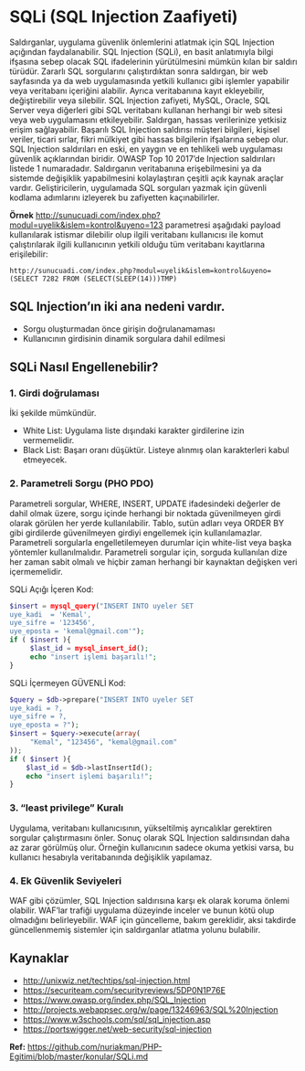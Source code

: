 ﻿# SQLi (SQL Injection Zaafiyeti)

Saldırganlar, uygulama güvenlik önlemlerini atlatmak için SQL Injection açığından faydalanabilir. SQL Injection (SQLi), en basit anlatımıyla bilgi ifşasına sebep olacak SQL ifadelerinin yürütülmesini mümkün kılan bir saldırı türüdür. Zararlı SQL sorgularını çalıştırdıktan sonra saldırgan, bir web sayfasında ya da web uygulamasında yetkili kullanıcı gibi işlemler yapabilir veya veritabanı içeriğini alabilir. Ayrıca veritabanına kayıt ekleyebilir, değiştirebilir veya silebilir. SQL Injection zafiyeti, MySQL, Oracle, SQL Server veya diğerleri gibi SQL veritabanı kullanan herhangi bir web sitesi veya web uygulamasını etkileyebilir. Saldırgan, hassas verilerinize yetkisiz erişim sağlayabilir. Başarılı SQL Injection saldırısı müşteri bilgileri, kişisel veriler, ticari sırlar, fikri mülkiyet gibi hassas bilgilerin ifşalarına sebep olur. SQL Injection saldırıları en eski, en yaygın ve en tehlikeli web uygulaması güvenlik açıklarından biridir. OWASP Top 10 2017’de Injection saldırıları listede 1 numaradadır. Saldırganın veritabanına erişebilmesini ya da sistemde değişiklik yapabilmesini kolaylaştıran çeşitli açık kaynak araçlar vardır. Geliştiricilerin, uygulamada SQL sorguları yazmak için güvenli kodlama adımlarını izleyerek bu zafiyetten kaçınabilirler.

**Örnek**
http://sunucuadi.com/index.php?modul=uyelik&islem=kontrol&uyeno=123 parametresi aşağıdaki payload kullanılarak istismar dilebilir olup ilgili veritabanı kullanıcısı ile komut çalıştırılarak ilgili kullanıcının yetkili olduğu tüm veritabanı kayıtlarına erişilebilir:

`http://sunucuadi.com/index.php?modul=uyelik&islem=kontrol&uyeno=(SELECT 7282 FROM (SELECT(SLEEP(14)))TMP)`

## SQL Injection’ın iki ana nedeni vardır.

- Sorgu oluşturmadan önce girişin doğrulanamaması
- Kullanıcının girdisinin dinamik sorgulara dahil edilmesi

## SQLi Nasıl Engellenebilir?

### 1. Girdi doğrulaması

İki şekilde mümkündür.

- White List: Uygulama liste dışındaki karakter girdilerine izin vermemelidir.
- Black List: Başarı oranı düşüktür. Listeye alınmış olan karakterleri kabul etmeyecek.

### 2. Parametreli Sorgu (PHO PDO)

Parametreli sorgular, WHERE, INSERT, UPDATE ifadesindeki değerler de dahil olmak üzere, sorgu içinde herhangi bir noktada güvenilmeyen girdi olarak görülen her yerde kullanılabilir. Tablo, sutün adları veya ORDER BY gibi girdilerde güvenilmeyen girdiyi engellemek için kullanılamazlar. Parametreli sorgularla engelletilemeyen durumlar için white-list veya başka yöntemler kullanılmalıdır. Parametreli sorgular için, sorguda kullanılan dize her zaman sabit olmalı ve hiçbir zaman herhangi bir kaynaktan değişken veri içermemelidir.

SQLi Açığı İçeren Kod:

```PHP
$insert = mysql_query("INSERT INTO uyeler SET
uye_kadi  = 'Kemal',
uye_sifre = '123456',
uye_eposta = 'kemal@gmail.com'");
if ( $insert ){
     $last_id = mysql_insert_id();
     echo "insert işlemi başarılı!";
}
```

SQLi İçermeyen GÜVENLİ Kod:

```PHP
$query = $db->prepare("INSERT INTO uyeler SET
uye_kadi = ?,
uye_sifre = ?,
uye_eposta = ?");
$insert = $query->execute(array(
     "Kemal", "123456", "kemal@gmail.com"
));
if ( $insert ){
    $last_id = $db->lastInsertId();
    echo "insert işlemi başarılı!";
}
```

### 3. “least privilege” Kuralı

Uygulama, veritabanı kullanıcısının, yükseltilmiş ayrıcalıklar gerektiren sorgular çalıştırmasını önler. Sonuç olarak SQL Injection saldırısından daha az zarar görülmüş olur. Örneğin kullanıcının sadece okuma yetkisi varsa, bu kullanıcı hesabıyla veritabanında değişiklik yapılamaz.

### 4. Ek Güvenlik Seviyeleri

WAF gibi çözümler, SQL Injection saldırısına karşı ek olarak koruma önlemi olabilir. WAF’lar trafiği uygulama düzeyinde inceler ve bunun kötü olup olmadığını belirleyebilir. WAF için güncelleme, bakım gereklidir, aksi takdirde güncellenmemiş sistemler için saldırganlar atlatma yolunu bulabilir.

## Kaynaklar

- http://unixwiz.net/techtips/sql-injection.html
- https://securiteam.com/securityreviews/5DP0N1P76E
- https://www.owasp.org/index.php/SQL_Injection
- http://projects.webappsec.org/w/page/13246963/SQL%20Injection
- https://www.w3schools.com/sql/sql_injection.asp
- https://portswigger.net/web-security/sql-injection

**Ref:** https://github.com/nuriakman/PHP-Egitimi/blob/master/konular/SQLi.md
